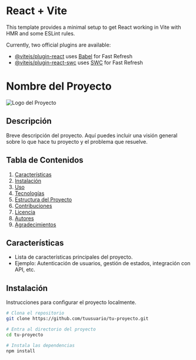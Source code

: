 # React + Vite

This template provides a minimal setup to get React working in Vite with HMR and some ESLint rules.

Currently, two official plugins are available:

- [@vitejs/plugin-react](https://github.com/vitejs/vite-plugin-react/blob/main/packages/plugin-react/README.md) uses [Babel](https://babeljs.io/) for Fast Refresh
- [@vitejs/plugin-react-swc](https://github.com/vitejs/vite-plugin-react-swc) uses [SWC](https://swc.rs/) for Fast Refresh


# Nombre del Proyecto

![Logo del Proyecto](ruta/a/tu/logo.png) <!-- Opcional: Puedes incluir un logo del proyecto si tienes uno -->

## Descripción

Breve descripción del proyecto. Aquí puedes incluir una visión general sobre lo que hace tu proyecto y el problema que resuelve. 

## Tabla de Contenidos

1. [Características](#características)
2. [Instalación](#instalación)
3. [Uso](#uso)
4. [Tecnologías](#tecnologías)
5. [Estructura del Proyecto](#estructura-del-proyecto)
6. [Contribuciones](#contribuciones)
7. [Licencia](#licencia)
8. [Autores](#autores)
9. [Agradecimientos](#agradecimientos)

## Características

- Lista de características principales del proyecto.
- Ejemplo: Autenticación de usuarios, gestión de estados, integración con API, etc.

## Instalación

Instrucciones para configurar el proyecto localmente.

```bash
# Clona el repositorio
git clone https://github.com/tuusuario/tu-proyecto.git

# Entra al directorio del proyecto
cd tu-proyecto

# Instala las dependencias
npm install